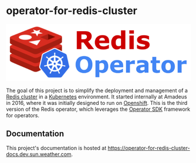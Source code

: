 # operator-for-redis-cluster

![logo](docs/static/images/logo.png)

The goal of this project is to simplify the deployment and management of a [Redis cluster](https://redis.io/topics/cluster-tutorial) in a [Kubernetes](https://kubernetes.io/) environment. It started internally at Amadeus in 2016, where it was initially designed to run on [Openshift](https://www.openshift.com/). This is the third version of the Redis operator, which leverages the [Operator SDK](https://sdk.operatorframework.io/) framework for operators.

## Documentation

This project's documentation is hosted at https://operator-for-redis-cluster-docs.dev.sun.weather.com.
